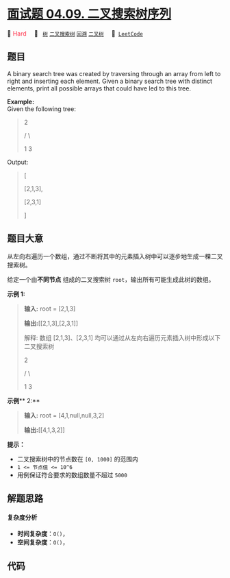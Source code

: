 # [面试题 04.09. 二叉搜索树序列](https://leetcode.cn/problems/bst-sequences-lcci)

🔴 <font color=#ff334b>Hard</font>&emsp; 🔖&ensp; [`树`](/tag/tree.md) [`二叉搜索树`](/tag/binary-search-tree.md) [`回溯`](/tag/backtracking.md) [`二叉树`](/tag/binary-tree.md)&emsp; 🔗&ensp;[`LeetCode`](https://leetcode.cn/problems/bst-sequences-lcci)

## 题目

A binary search tree was created by traversing through an array from left to
right and inserting each element. Given a binary search tree with distinct
elements, print all possible arrays that could have led to this tree.

**Example:**  
Given the following tree:

> 
> 
> 
> 
> 
> > 
> > 
> 2
> 
> > 
>    / \
> 
> > 
>   1   3
> 
> 

Output:

> 
> 
> 
> 
> 
> [
> 
>    [2,1,3],
> 
>    [2,3,1]
> 
> ]
> 
> 


## 题目大意

从左向右遍历一个数组，通过不断将其中的元素插入树中可以逐步地生成一棵二叉搜索树。

给定一个由**不同节点** 组成的二叉搜索树 `root`，输出所有可能生成此树的数组。



**示例 1:**

> 
> 
> 
> 
> 
> **输入:** root = [2,1,3]
> 
> **输出:**[[2,1,3],[2,3,1]]
> 
> 解释: 数组 [2,1,3]、[2,3,1] 均可以通过从左向右遍历元素插入树中形成以下二叉搜索树
> 
> > 
>    2 
> 
> > 
>   / \ 
> 
> > 
>  1   3
> 
> 

**示例****  2:**

> 
> 
> 
> 
> 
> **输入:** root = [4,1,null,null,3,2]
> 
> **输出:**[[4,1,3,2]]
> 
> 



**提示：**

  * 二叉搜索树中的节点数在 `[0, 1000]` 的范围内
  * `1 <= 节点值 <= 10^6`
  * 用例保证符合要求的数组数量不超过 `5000`


## 解题思路

#### 复杂度分析

- **时间复杂度**：`O()`，
- **空间复杂度**：`O()`，

## 代码

```javascript

```